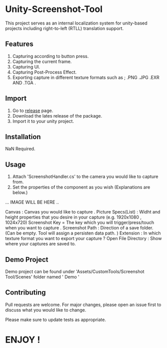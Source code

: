 # Unity-Screenshot-Tool

This project serves as an internal localization system for unity-based projects including right-to-left (RTLL) translation support.

## Features
1. Capturing according to button press.
2. Capturing the current frame.
3. Capturing UI.
4. Capturing Post-Process Effect.
5. Exporting capture in different texture formats such as ; .PNG .JPG .EXR AND .TGA .

## Import

1. Go to [release](https://github.com/ertanturan/Unity-Screenshot-Tool/releases) page.
2. Download the lates release of the package.
3. Import it to your unity project.

## Installation

NaN Required.

## Usage

1. Attach 'ScreenshotHandler.cs' to the camera you would like to capture from.
2. Set the properties of the component as you wish (Explanations are below.)

... IMAGE WILL BE HERE ..

Canvas : Canvas you would like to capture .
Picture Specs(List) :  Widht and height properties that you desire in your capture (e.g. 1920x1080 , 1024x720)
Screenshot Key = The key which you will trigger/press/touch when you want to capture .
Screenshot Path : Direction of a save folder. (Can be empty. Tool will assign a persisten data path. )
Extension : In which texture format you want to export your capture ?
Open File Directory : Show where your captures are saved to.

## Demo Project

Demo project can be found under 'Assets/CustomTools/Screenshot Tool/Scenes' folder named ' Demo '

## Contributing
Pull requests are welcome. For major changes, please open an issue first to discuss what you would like to change.

Please make sure to update tests as appropriate.


# ENJOY !
